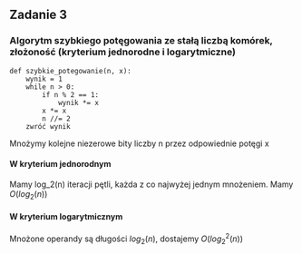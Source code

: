 ## Zadanie 3
### Algorytm szybkiego potęgowania ze stałą liczbą komórek, złożoność (kryterium jednorodne i logarytmiczne)
```py3
def szybkie_potegowanie(n, x):
    wynik = 1
    while n > 0:
        if n % 2 == 1:
            wynik *= x
        x *= x
        n //= 2
    zwróć wynik
```

Mnożymy kolejne niezerowe bity liczby n przez odpowiednie potęgi x

#### W kryterium jednorodnym
Mamy log_2(n) iteracji pętli, każda z co najwyżej jednym mnożeniem. Mamy $O(log_2(n))$
#### W kryterium logarytmicznym
Mnożone operandy są długości $log_2(n)$, dostajemy $O(log_2^2(n))$